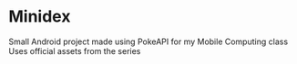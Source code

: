 # Minidex

Small Android project made using PokeAPI for my Mobile Computing class
Uses official assets from the series
